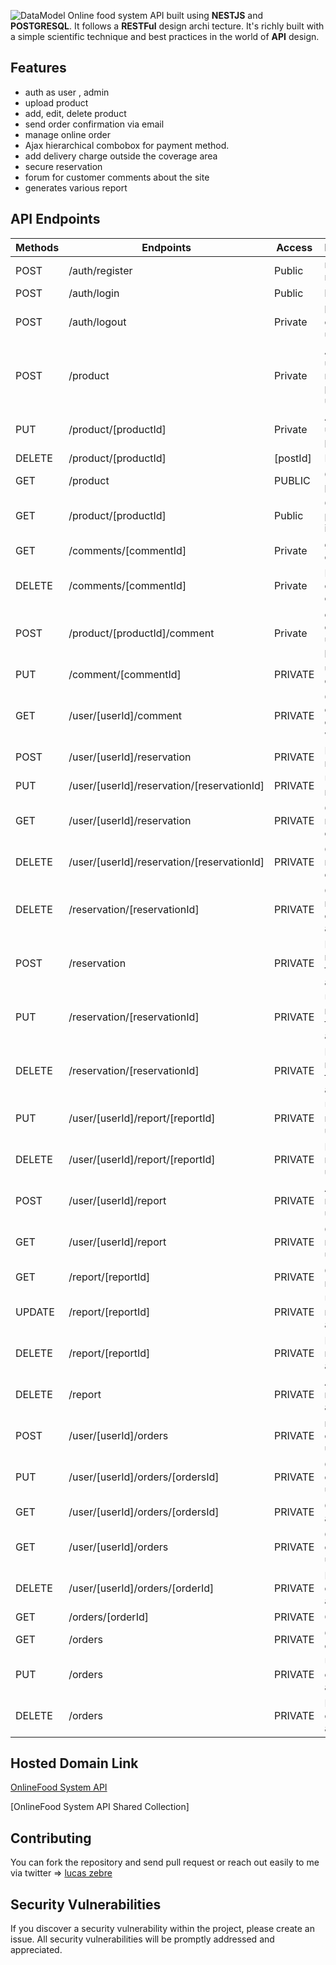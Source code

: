 ![DataModel](https://github.com/lucaszebre/OnlineFoodApi/assets/76404328/a8c27b47-a597-43d3-addb-e9cf96c58574)
Online food system API built using **NESTJS** and **POSTGRESQL**. It follows a **RESTFul** design archi
tecture. It's richly built with a simple scientific technique and best practices in the world of **API** design.

## Features
- auth as user , admin 
- upload product 
- add, edit, delete product
- send order confirmation via email
- manage online order
- Ajax hierarchical combobox for payment method.
- add delivery charge outside the coverage area
- secure reservation
- forum for customer comments about the site
- generates various report

## API Endpoints

| Methods | Endpoints                          | Access  | Description                              |
| ------- | ---------------------------------- | ------- | ---------------------------------------- |
| POST     | /auth/register                         | Public | register a new user                         |
 POST     | /auth/login                         | Public | login a user               | POST     | /GET        | /auth/profile                         | Private | get the profile of user currently connected               
|POST     | /auth/logout                         | Private | logout the current user                      |
| POST  | /product                          | Private | Admin upload a new product  user                            |
| PUT    | /product/[productId]                  | Private |  Admin update a product                   |
| DELETE    | /product/[productId] |[postId]             | Private | Admin Delete a product 
| GET| /product                 | PUBLIC | Get all the product   
| GET | /product/[productId]                   | Public | Get one product information 
| GET | /comments/[commentId]                  | Private | get a one comment
| DELETE  | /comments/[commentId]                         | Private | Delete the current comment |
POST | /product/[productId]/comment                  | Private | create a comment under a plate
| PUT | /comment/[commentId]              | PRIVATE | update the comment
| GET | /user/[userId]/comment              | PRIVATE | GET All the comments of the user who is login
| POST | /user/[userId]/reservation             | PRIVATE | Make a reservation 
| PUT | /user/[userId]/reservation/[reservationId]             | PRIVATE | Update the  reservation 
| GET | /user/[userId]/reservation             | PRIVATE | Get all the reservation of a user 
| DELETE | /user/[userId]/reservation/[reservationId]            | PRIVATE | Cancel the reservation of user
| DELETE | /reservation/[reservationId]            | PRIVATE | Cancel the reservation of user as admin
| POST | /reservation           | PRIVATE | Make a reservation for a user as admin
| PUT | /reservation/[reservationId]          | PRIVATE |Update a reservation for a user as admin
| DELETE | /reservation/[reservationId]          | PRIVATE |Delete a reservation for a user as admin
| PUT| /user/[userId]/report/[reportId]          | PRIVATE |Update a report as a user 
| DELETE | /user/[userId]/report/[reportId]          | PRIVATE |Delete a report as a user 
| POST | /user/[userId]/report          | PRIVATE |Add a report as a user 
| GET | /user/[userId]/report          | PRIVATE |Get all the report of a user 
| GET | /report/[reportId]          | PRIVATE |Get one report  
| UPDATE | /report/[reportId]          | PRIVATE |Update one report  as admin
| DELETE | /report/[reportId]          | PRIVATE |Delete one report  as admin
| DELETE | /report       | PRIVATE |Add one report  as admin
| POST | /user/[userId]/orders       | PRIVATE | make a order as a user
| PUT | /user/[userId]/orders/[ordersId]       | PRIVATE | Change a order as a user
| GET | /user/[userId]/orders/[ordersId]       | PRIVATE | Get a order as a user
| GET | /user/[userId]/orders      | PRIVATE | Get all the order of a user
| DELETE | /user/[userId]/orders/[orderId]      | PRIVATE | Delete a order of as a user
| GET | /orders/[orderId]      | PRIVATE | GET a order 
| GET | /orders     | PRIVATE | GET all the order 
| PUT | /orders     | PRIVATE | Update a order as admin 
| DELETE | /orders     | PRIVATE |Delete a order as admin 


                      

## Hosted Domain Link

[OnlineFood System API]()




[OnlineFood System API Shared Collection]

## Contributing

You can fork the repository and send pull request or reach out easily to me via twitter => [lucas zebre](https://twitter.com/ZebreLucas)

## Security Vulnerabilities

If you discover a security vulnerability within the project, please create an issue. All security vulnerabilities will be promptly addressed and appreciated.
